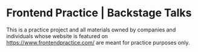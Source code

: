 # Frontend Practice | Backstage Talks

This is a practice project and all materials owned by companies and individuals whose website is featured on https://www.frontendpractice.com/ are meant for practice purposes only.
